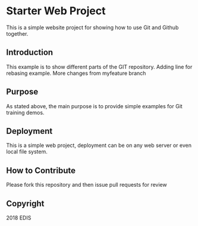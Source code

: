 # Starter Web Project

This is a simple website project for showing how to use Git and Github together.

## Introduction

This example is to show different parts of the GIT repository. Adding line for rebasing example.  More changes from myfeature branch

## Purpose

As stated above, the main purpose is to provide simple examples for Git training
demos.

## Deployment

This is a simple web project, deployment can be on any web server or even local file system.

## How to Contribute

Please fork this repository and then issue pull requests for review

## Copyright

2018 EDIS
